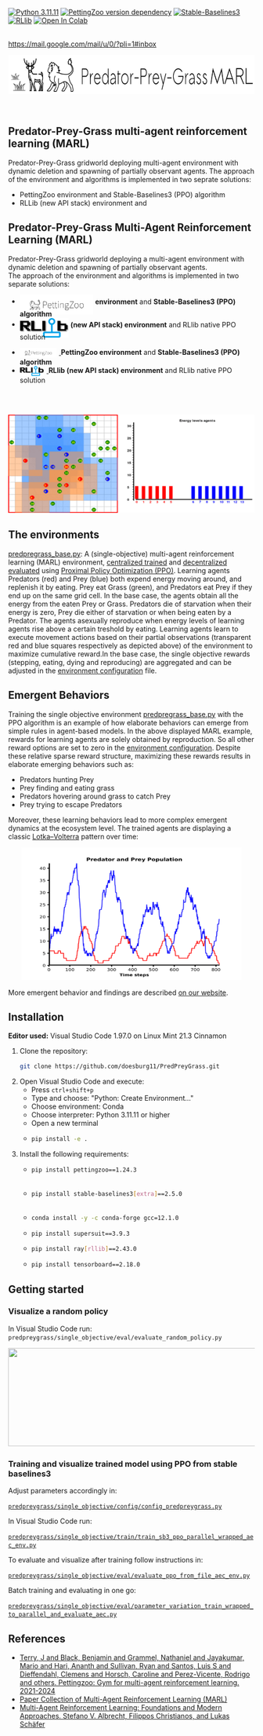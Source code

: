 [![Python 3.11.11](https://img.shields.io/badge/python-3.11.11-blue.svg)](https://www.python.org/downloads/release/python-31111/)
[![PettingZoo version dependency](https://img.shields.io/badge/PettingZoo-v1.24.3-blue)]()
[![Stable-Baselines3](https://img.shields.io/github/v/release/DLR-RM/stable-baselines3?label=Stable-Baselines3)](https://github.com/DLR-RM/stable-baselines3/releases)
[![RLlib](https://img.shields.io/badge/RLlib-v2.43.0-blue)](https://docs.ray.io/en/latest/rllib/)
[![Open In Colab](https://colab.research.google.com/assets/colab-badge.svg)](https://colab.research.google.com/github/doesburg11/PredPreyGrass/blob/main/predpreygrass.ipynb)


</br>https://mail.google.com/mail/u/0/?pli=1#inbox
<p align="center">
    <img src="https://github.com/doesburg11/PredPreyGrass/blob/main/assets/images/readme/predpreygrass.png" width="700" height="80"/> 
</p>
</br>

## Predator-Prey-Grass multi-agent reinforcement learning (MARL)
Predator-Prey-Grass gridworld deploying multi-agent environment with dynamic deletion and spawning of partially observant agents. 
The approach of the environment and algorithms is implemented in two seprate solutions:
- PettingZoo environment and Stable-Baselines3 (PPO) algorithm
- RLLib (new API stack) environment and 

## Predator-Prey-Grass Multi-Agent Reinforcement Learning (MARL)

Predator-Prey-Grass gridworld deploying a multi-agent environment with dynamic deletion and spawning of partially observant agents.  
The approach of the environment and algorithms is implemented in two separate solutions:

- [<img src="https://github.com/doesburg11/PredPreyGrass/blob/main/assets/images/icons/pettingzoo.png" alt="PettingZoo" height="40" style="vertical-align: middle; display: inline-block; margin-bottom: -10px;">](https://pettingzoo.farama.org/) **environment** and **Stable-Baselines3 (PPO) algorithm**
- [<img src="https://github.com/doesburg11/PredPreyGrass/blob/main/assets/images/icons/rllib.png" alt="RLlib" height="40" style="vertical-align: middle; display: inline-block; margin-bottom: -10px;">](https://docs.ray.io/en/master/rllib/index.html) **(new API stack) environment** and RLlib native PPO solution


<ul>
  <li>
    <a href="https://pettingzoo.farama.org/">
      <img src="https://github.com/doesburg11/PredPreyGrass/blob/main/assets/images/icons/pettingzoo.png" 
           alt="PettingZoo" height="20" 
           style="vertical-align: middle; margin-right: 5px;">
    </a> 
    <strong>PettingZoo environment</strong> and <strong>Stable-Baselines3 (PPO) algorithm</strong>
  </li>
  <li>
    <a href="https://docs.ray.io/en/master/rllib/index.html">
      <img src="https://github.com/doesburg11/PredPreyGrass/blob/main/assets/images/icons/rllib.png" 
           alt="RLlib" height="20" 
           style="vertical-align: middle; margin-right: 5px;">
    </a> 
    <strong>RLlib (new API stack) environment</strong> and RLlib native PPO solution
  </li>
</ul>



</br>
</br>
<p align="center">
    <img src="https://github.com/doesburg11/PredPreyGrass/blob/main/assets/gif/predpreygrass.gif" width="1000" height="200"/>
</p>

## The environments
[predpregrass_base.py](https://github.com/doesburg11/PredPreyGrass/blob/main/predpreygrass/single_objective/envs/base_env/predpreygrass_base.py): 
A (single-objective) multi-agent reinforcement learning (MARL) environment, 
[centralized trained](https://github.com/doesburg11/PredPreyGrass/blob/main/predpreygrass/single_objective/train/train_sb3_ppo_parallel_wrapped_aec_env.py) 
and [decentralized evaluated](https://github.com/doesburg11/PredPreyGrass/blob/main/predpreygrass/single_objective/eval/evaluate_ppo_from_file_aec_env.py) 
using [Proximal Policy Optimization (PPO)](https://stable-baselines3.readthedocs.io/en/master/modules/ppo.html). 
Learning agents Predators (red) and Prey (blue) both expend energy moving around, and replenish it by eating. 
Prey eat Grass (green), and Predators eat Prey if they end up on the same grid cell. In the base case, the agents obtain all the energy from the eaten Prey or Grass. 
Predators die of starvation when their energy is zero, Prey die either of starvation or when being eaten by a Predator. 
The agents asexually reproduce when energy levels of learning agents rise above a certain treshold by eating. 
Learning agents learn to execute movement actions based on their partial observations (transparent red and blue squares respectively as depicted above) of the environment 
to maximize cumulative reward.In the base case, the single objective rewards (stepping, eating, dying and reproducing) are aggregated and can be adjusted in the [environment configuration](https://github.com/doesburg11/PredPreyGrass/blob/main/predpreygrass/single_objective/config/config_predpreygrass.py) file. 


## Emergent Behaviors
Training the single objective environment [predpregrass_base.py](https://github.com/doesburg11/PredPreyGrass/blob/main/predpreygrass/single_objective/envs/base_env/predpreygrass_base.py) with the PPO algorithm is an example of how elaborate behaviors can emerge from simple rules in agent-based models. In the above displayed MARL example, rewards for learning agents are solely obtained by reproduction. So all other reward options are set to zero in the [environment configuration](https://github.com/doesburg11/PredPreyGrass/blob/main/predpreygrass/single_objective/config/config_predpreygrass.py). Despite these relative sparse reward structure, maximizing these rewards results in elaborate emerging behaviors such as: 
- Predators hunting Prey 
- Prey finding and eating grass 
- Predators hovering around grass to catch Prey 
- Prey trying to escape Predators

Moreover, these learning behaviors lead to more complex emergent dynamics at the ecosystem level. The trained agents are displaying a classic [Lotka–Volterra](https://en.wikipedia.org/wiki/Lotka%E2%80%93Volterra_equations) pattern over time:

<p align="center">
    <img src="https://github.com/doesburg11/PredPreyGrass/blob/main/assets/images/readme/PredPreyPopulation_episode.png" width="450" height="270"/>
</p>

More emergent behavior and findings are described [on our website](https://www.behaviorpatterns.info/predator-prey-grass-project/).


## Installation

**Editor used:** Visual Studio Code 1.97.0 on Linux Mint 21.3 Cinnamon

1. Clone the repository: 
   ```bash
   git clone https://github.com/doesburg11/PredPreyGrass.git
   ```
2. Open Visual Studio Code and execute:
   - Press `ctrl+shift+p`
   - Type and choose: "Python: Create Environment..."
   - Choose environment: Conda 
   - Choose interpreter: Python 3.11.11 or higher
   - Open a new terminal
   - ```bash
     pip install -e .
     ```
 3. Install the following requirements:  
    -   ```bash 
        pip install pettingzoo==1.24.3
 
        ```
    -   ```bash 
        pip install stable-baselines3[extra]==2.5.0
 
        ```
    -   ```bash
        conda install -y -c conda-forge gcc=12.1.0
        ```    
    -   ```bash 
        pip install supersuit==3.9.3 
        ```
    -   ```bash 
        pip install ray[rllib]==2.43.0
        ```
    -   ```bash 
        pip install tensorboard==2.18.0 
        ```
    
## Getting started

### Visualize a random policy
In Visual Studio Code run:
```predpreygrass/single_objective/eval/evaluate_random_policy.py```
</br>
<p align="center">
    <img src="https://github.com/doesburg11/PredPreyGrass/blob/main/assets/gif/predpreygrass_random.gif" width="1000" height="200"/>
</p>


### Training and visualize trained model using PPO from stable baselines3

Adjust parameters accordingly in:

[```predpreygrass/single_objective/config/config_predpreygrass.py```](https://github.com/doesburg11/PredPreyGrass/blob/main/predpreygrass/single_objective/config/config_predpreygrass.py)

In Visual Studio Code run:

[```predpreygrass/single_objective/train/train_sb3_ppo_parallel_wrapped_aec_env.py```](https://github.com/doesburg11/PredPreyGrass/blob/main/predpreygrass/single_objective/train/train_sb3_ppo_parallel_wrapped_aec_env.py)

To evaluate and visualize after training follow instructions in:

[```predpreygrass/single_objective/eval/evaluate_ppo_from_file_aec_env.py```](https://github.com/doesburg11/PredPreyGrass/blob/main/predpreygrass/single_objective/eval/evaluate_ppo_from_file_aec_env.py)

Batch training and evaluating in one go:

[```predpreygrass/single_objective/eval/parameter_variation_train_wrapped_to_parallel_and_evaluate_aec.py```](https://github.com/doesburg11/PredPreyGrass/blob/main/predpreygrass/single_objective/eval/parameter_variation_train_wrapped_to_parallel_and_evaluate_aec.py)

## References

- [Terry, J and Black, Benjamin and Grammel, Nathaniel and Jayakumar, Mario and Hari, Ananth and Sullivan, Ryan and Santos, Luis S and Dieffendahl, Clemens and Horsch, Caroline and Perez-Vicente, Rodrigo and others. Pettingzoo: Gym for multi-agent reinforcement learning. 2021-2024](https://pettingzoo.farama.org/)    
- [Paper Collection of Multi-Agent Reinforcement Learning (MARL)](https://github.com/LantaoYu/MARL-Papers)
- [Multi-Agent Reinforcement Learning: Foundations and Modern Approaches. Stefano V. Albrecht, Filippos Christianos, and Lukas Schäfer](https://www.marl-book.com/download/marl-book.pdf)



